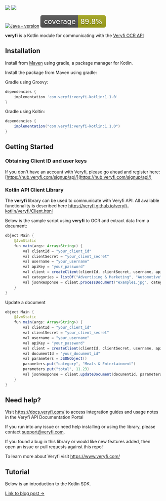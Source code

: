 <img src="https://user-images.githubusercontent.com/30125790/212157461-58bdc714-2f89-44c2-8e4d-d42bee74854e.png#gh-dark-mode-only" width="200">
<img src="https://user-images.githubusercontent.com/30125790/212157486-bfd08c5d-9337-4b78-be6f-230dc63838ba.png#gh-light-mode-only" width="200">

[![Java - version](https://img.shields.io/badge/OpenJDK-11-red)](https://openjdk.java.net/projects/jdk/11/)
![Coverage](.github/badges/jacoco.svg)

**veryfi** is a Kotlin module for communicating with the [Veryfi OCR API](https://veryfi.com/api/)

## Installation

Install from [Maven](https://mvnrepository.com/) using gradle, a package manager for Kotlin.

Install the package from Maven using gradle:

Gradle using Groovy:

```groovy
dependencies {
    implementation 'com.veryfi:veryfi-kotlin:1.1.0'
}
```

Gradle using Koltin:

```groovy
dependencies {
    implementation("com.veryfi:veryfi-kotlin:1.1.0")
}
```

## Getting Started

### Obtaining Client ID and user keys
If you don't have an account with Veryfi, please go ahead and register here: [https://hub.veryfi.com/signup/api/](https://hub.veryfi.com/signup/api/)

### Kotlin API Client Library
The **veryfi** library can be used to communicate with Veryfi API. All available functionality is described here https://veryfi.github.io/veryfi-kotlin/veryfi/Client.html

Below is the sample script using **veryfi** to OCR and extract data from a document:

```java
object Main {
    @JvmStatic
    fun main(args: Array<String>) {
        val clientId = "your_client_id"
        val clientSecret = "your_client_secret"
        val username = "your_username"
        val apiKey = "your_password"
        val client = createClient(clientId, clientSecret, username, apiKey)
        val categories = listOf("Advertising & Marketing", "Automotive")
        val jsonResponse = client.processDocument("example1.jpg", categories, false, null)
    }
}
``` 

Update a document
```java
object Main {
    @JvmStatic
    fun main(args: Array<String>) {
        val clientId = "your_client_id"
        val clientSecret = "your_client_secret"
        val username = "your_username"
        val apiKey = "your_password"
        val client = createClient(clientId, clientSecret, username, apiKey)
        val documentId = "your_document_id"
        val parameters = JSONObject()
        parameters.put("category", "Meals & Entertainment")
        parameters.put("total", 11.23)
        val jsonResponse = client.updateDocument(documentId, parameters)
    }
}
```

## Need help?
Visit https://docs.veryfi.com/ to access integration guides and usage notes in the Veryfi API Documentation Portal

If you run into any issue or need help installing or using the library, please contact support@veryfi.com.

If you found a bug in this library or would like new features added, then open an issue or pull requests against this repo!

To learn more about Veryfi visit https://www.veryfi.com/

## Tutorial


Below is an introduction to the Kotlin SDK.


[Link to blog post →](https://www.veryfi.com/kotlin/)
